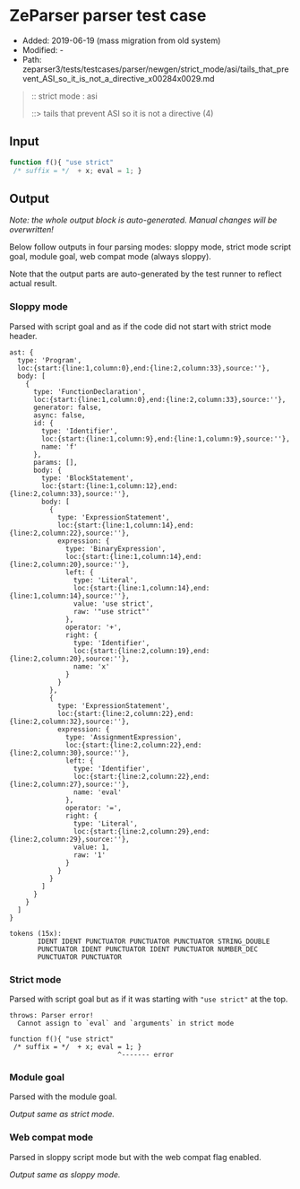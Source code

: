 # ZeParser parser test case

- Added: 2019-06-19 (mass migration from old system)
- Modified: -
- Path: zeparser3/tests/testcases/parser/newgen/strict_mode/asi/tails_that_prevent_ASI_so_it_is_not_a_directive_x00284x0029.md

> :: strict mode : asi
>
> ::> tails that prevent ASI so it is not a directive (4)

## Input

`````js
function f(){ "use strict" 
 /* suffix = */  + x; eval = 1; }
`````

## Output

_Note: the whole output block is auto-generated. Manual changes will be overwritten!_

Below follow outputs in four parsing modes: sloppy mode, strict mode script goal, module goal, web compat mode (always sloppy).

Note that the output parts are auto-generated by the test runner to reflect actual result.

### Sloppy mode

Parsed with script goal and as if the code did not start with strict mode header.

`````
ast: {
  type: 'Program',
  loc:{start:{line:1,column:0},end:{line:2,column:33},source:''},
  body: [
    {
      type: 'FunctionDeclaration',
      loc:{start:{line:1,column:0},end:{line:2,column:33},source:''},
      generator: false,
      async: false,
      id: {
        type: 'Identifier',
        loc:{start:{line:1,column:9},end:{line:1,column:9},source:''},
        name: 'f'
      },
      params: [],
      body: {
        type: 'BlockStatement',
        loc:{start:{line:1,column:12},end:{line:2,column:33},source:''},
        body: [
          {
            type: 'ExpressionStatement',
            loc:{start:{line:1,column:14},end:{line:2,column:22},source:''},
            expression: {
              type: 'BinaryExpression',
              loc:{start:{line:1,column:14},end:{line:2,column:20},source:''},
              left: {
                type: 'Literal',
                loc:{start:{line:1,column:14},end:{line:1,column:14},source:''},
                value: 'use strict',
                raw: '"use strict"'
              },
              operator: '+',
              right: {
                type: 'Identifier',
                loc:{start:{line:2,column:19},end:{line:2,column:20},source:''},
                name: 'x'
              }
            }
          },
          {
            type: 'ExpressionStatement',
            loc:{start:{line:2,column:22},end:{line:2,column:32},source:''},
            expression: {
              type: 'AssignmentExpression',
              loc:{start:{line:2,column:22},end:{line:2,column:30},source:''},
              left: {
                type: 'Identifier',
                loc:{start:{line:2,column:22},end:{line:2,column:27},source:''},
                name: 'eval'
              },
              operator: '=',
              right: {
                type: 'Literal',
                loc:{start:{line:2,column:29},end:{line:2,column:29},source:''},
                value: 1,
                raw: '1'
              }
            }
          }
        ]
      }
    }
  ]
}

tokens (15x):
       IDENT IDENT PUNCTUATOR PUNCTUATOR PUNCTUATOR STRING_DOUBLE
       PUNCTUATOR IDENT PUNCTUATOR IDENT PUNCTUATOR NUMBER_DEC
       PUNCTUATOR PUNCTUATOR
`````

### Strict mode

Parsed with script goal but as if it was starting with `"use strict"` at the top.

`````
throws: Parser error!
  Cannot assign to `eval` and `arguments` in strict mode

function f(){ "use strict"
 /* suffix = */  + x; eval = 1; }
                           ^------- error
`````


### Module goal

Parsed with the module goal.

_Output same as strict mode._

### Web compat mode

Parsed in sloppy script mode but with the web compat flag enabled.

_Output same as sloppy mode._
